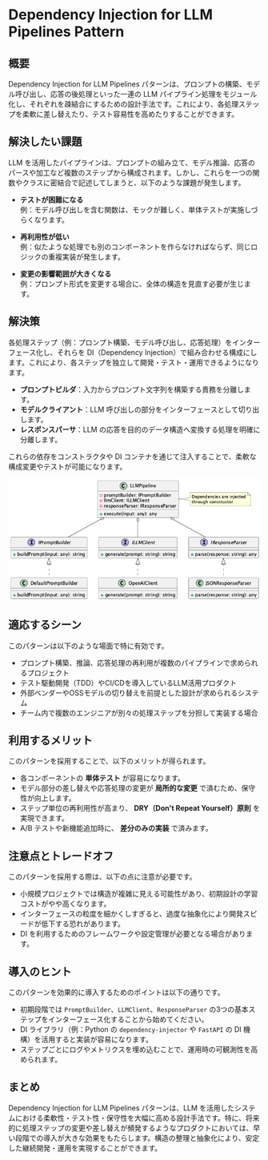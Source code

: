 # Dependency Injection for LLM Pipelines Pattern

## 概要  

Dependency Injection for LLM Pipelines パターンは、プロンプトの構築、モデル呼び出し、応答の後処理といった一連の LLM パイプライン処理をモジュール化し、それぞれを疎結合にするための設計手法です。これにより、各処理ステップを柔軟に差し替えたり、テスト容易性を高めたりすることができます。

## 解決したい課題  

LLM を活用したパイプラインは、プロンプトの組み立て、モデル推論、応答のパースや加工など複数のステップから構成されます。しかし、これらを一つの関数やクラスに密結合で記述してしまうと、以下のような課題が発生します。

- **テストが困難になる**  
  例：モデル呼び出しを含む関数は、モックが難しく、単体テストが実施しづらくなります。

- **再利用性が低い**  
  例：似たような処理でも別のコンポーネントを作らなければならず、同じロジックの重複実装が発生します。

- **変更の影響範囲が大きくなる**  
  例：プロンプト形式を変更する場合に、全体の構造を見直す必要が生じます。

## 解決策  

各処理ステップ（例：プロンプト構築、モデル呼び出し、応答処理）をインターフェース化し、それらを DI（Dependency Injection）で組み合わせる構成にします。これにより、各ステップを独立して開発・テスト・運用できるようになります。

- **プロンプトビルダ**：入力からプロンプト文字列を構築する責務を分離します。
- **モデルクライアント**：LLM 呼び出しの部分をインターフェースとして切り出します。
- **レスポンスパーサ**：LLM の応答を目的のデータ構造へ変換する処理を明確に分離します。

これらの依存をコンストラクタや DI コンテナを通じて注入することで、柔軟な構成変更やテストが可能になります。

![img](./uml/images/dependency_injection_for_llm_pipelines_pattern.png)

## 適応するシーン  

このパターンは以下のような場面で特に有効です。

- プロンプト構築、推論、応答処理の再利用が複数のパイプラインで求められるプロジェクト  
- テスト駆動開発（TDD）やCI/CDを導入しているLLM活用プロダクト  
- 外部ベンダーやOSSモデルの切り替えを前提とした設計が求められるシステム  
- チーム内で複数のエンジニアが別々の処理ステップを分担して実装する場合  

## 利用するメリット  

このパターンを採用することで、以下のメリットが得られます。

- 各コンポーネントの **単体テスト** が容易になります。  
- モデル部分の差し替えや応答処理の変更が **局所的な変更** で済むため、保守性が向上します。  
- ステップ単位の再利用性が高まり、 **DRY（Don't Repeat Yourself）原則** を実現できます。  
- A/B テストや新機能追加時に、 **差分のみの実装** で済みます。  

## 注意点とトレードオフ  

このパターンを採用する際は、以下の点に注意が必要です。

- 小規模プロジェクトでは構造が複雑に見える可能性があり、初期設計の学習コストがやや高くなります。  
- インターフェースの粒度を細かくしすぎると、過度な抽象化により開発スピードが低下する恐れがあります。  
- DI を利用するためのフレームワークや設定管理が必要となる場合があります。

## 導入のヒント  

このパターンを効果的に導入するためのポイントは以下の通りです。

- 初期段階では `PromptBuilder`、`LLMClient`、`ResponseParser` の3つの基本ステップをインターフェース化することから始めてください。  
- DI ライブラリ（例：Python の `dependency-injector` や `FastAPI` の DI 機構）を活用すると実装が容易になります。  
- ステップごとにログやメトリクスを埋め込むことで、運用時の可観測性を高められます。

## まとめ  

Dependency Injection for LLM Pipelines パターンは、LLM を活用したシステムにおける柔軟性・テスト性・保守性を大幅に高める設計手法です。特に、将来的に処理ステップの変更や差し替えが頻発するようなプロダクトにおいては、早い段階での導入が大きな効果をもたらします。構造の整理と抽象化により、安定した継続開発・運用を実現することができます。
